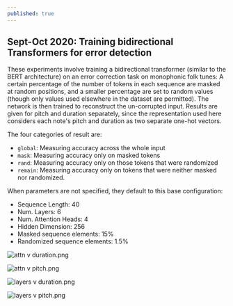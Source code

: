 ```yaml
---
published: true
---
```

## Sept-Oct 2020: Training bidirectional Transformers for error detection

These experiments involve training a bidirectional transformer (similar to the BERT architecture) on an error correction task on monophonic folk tunes: A certain percentage of the number of tokens in each sequence are masked at random positions, and a smaller percentage are set to random values (though only values used elsewhere in the dataset are permitted). The network is then trained to reconstruct the un-corrupted input. Results are given for pitch and duration separately, since the representation used here considers each note's pitch and duration as two separate one-hot vectors.

The four categories of result are:
- `global`: Measuring accuracy across the whole input
- `mask`: Measuring accuracy only on masked tokens
- `rand`: Measuring accuracy only on those tokens that were randomized
- `remain`: Measuring accuracy only on tokens that were neither masked nor randomized.

When parameters are not specified, they default to this base configuration:
- Sequence Length: 40
- Num. Layers: 6
- Num. Attention Heads: 4
- Hidden Dimension: 256
- Masked sequence elements: 15%
- Randomized sequence elements: 1.5%

![attn v duration.png](https://raw.githubusercontent.com/timothydereuse/timothydereuse.github.io/master/_posts/attn%20v%20duration.png)

![attn v pitch.png](https://raw.githubusercontent.com/timothydereuse/timothydereuse.github.io/master/_posts/attn%20v%20pitch.png)

![layers v duration.png](https://raw.githubusercontent.com/timothydereuse/timothydereuse.github.io/master/_posts/layers%20v%20duration.png)

![layers v pitch.png](https://raw.githubusercontent.com/timothydereuse/timothydereuse.github.io/master/_posts/layers%20v%20pitch.png)
